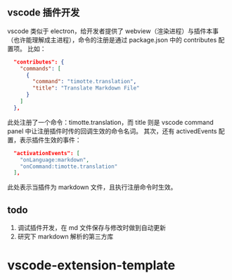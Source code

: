 ## vscode 插件开发

vscode 类似于 electron，给开发者提供了 webview（渲染进程）与插件本事（也许能理解成主进程），命令的注册是通过 package.json 中的 contributes 配置项。
比如：

```json
  "contributes": {
    "commands": [
      {
        "command": "timotte.translation",
        "title": "Translate Markdown File"
      }
    ]
  },
```

此处注册了一个命令：timotte.translation，而 title 则是 vscode command panel 中让注册插件时传的回调生效的命令名词。
其次，还有 activedEvents 配置，表示插件生效的事件：

```json
  "activationEvents": [
    "onLanguage:markdown",
    "onCommand:timotte.translation"
  ],
```

此处表示当插件为 markdown 文件，且执行注册命令时生效。

## todo

1. 调试插件开发，在 md 文件保存与修改时做到自动更新
2. 研究下 markdown 解析的第三方库
# vscode-extension-template

